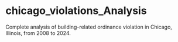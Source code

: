 # chicago_violations_Analysis
 Complete analysis of building-related ordinance violation in Chicago, Illinois, from 2008 to 2024.
